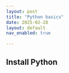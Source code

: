 ```yaml
---
layout: post
title: "Python basics"
date: 2025-02-28
layout: default
nav_enabled: true

---
```


## Install Python



